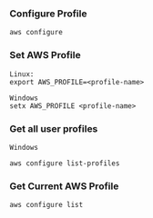 ### Configure Profile

```
aws configure
```

### Set AWS Profile

```
Linux:
export AWS_PROFILE=<profile-name>

Windows
setx AWS_PROFILE <profile-name>
```

### Get all user profiles

```
Windows 

aws configure list-profiles
```

### Get Current AWS Profile

```
aws configure list
```